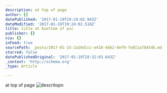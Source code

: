 ```yaml
---
description: at top of page
author: []
datePublished: '2017-01-19T19:24:02.943Z'
dateModified: '2017-01-19T19:24:02.518Z'
title: title at boottom of pic
publisher: {}
via: {}
inFeed: true
sourcePath: _posts/2017-01-15-2a16d1cc-e418-4b62-8ef9-fe811a78454b.md
starred: false
datePublishedOriginal: '2017-01-19T18:32:03.643Z'
_context: 'http://schema.org'
_type: Article

---
```

at top of page
![descritopn ](https://the-grid-user-content.s3-us-west-2.amazonaws.com/2f5aae0d-b6b1-46fc-a801-59915860db23.png)